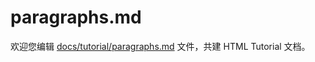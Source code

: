 paragraphs.md
===

欢迎您编辑 <a target="__blank" href="https://github.com/jaywcjlove/html-tutorial/blob/master/docs/tutorial/paragraphs.md">docs/tutorial/paragraphs.md</a> 文件，共建 HTML Tutorial 文档。
